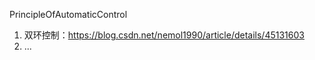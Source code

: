 PrincipleOfAutomaticControl

1. 双环控制：https://blog.csdn.net/nemol1990/article/details/45131603
2. ...